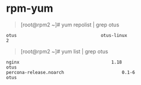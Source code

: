 # rpm-yum
> [root@rpm2 ~]# yum repolist | grep otus

```
otus                                otus-linux                                2
```

> [root@rpm2 ~]# yum list | grep otus

```
nginx		                            1.18                       otus
percona-release.noarch                      0.1-6                      otus
```



